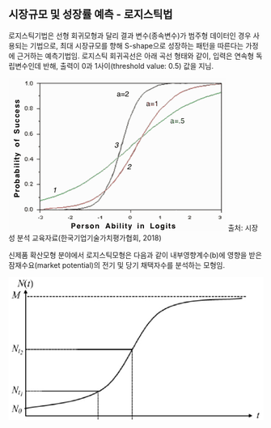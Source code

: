 ## 시장규모 및 성장률 예측 - 로지스틱법

로지스틱기법은 선형 회귀모형과 달리 결과 변수(종속변수)가 범주형 데이터인 경우 사용되는 기법으로, 최대 시장규모를 향해 S-shape으로 성장하는 패턴을 따른다는 가정에 근거하는 예측기법임. 로지스틱 회귀곡선은 아래 곡선 형태와 같이, 입력은 연속형 독립변수인데 반해, 출력이 0과 1사이(threshold value: 0.5) 값을 지님.

![로지스틱 모형의 곡선 형태(예. 로짓의 인적역량에 따른 성공확률)](images/Q10_12_1_1.png)
출처: 시장성 분석 교육자료(한국기업기술가치평가협회, 2018)

신제품 확산모형 분야에서 로지스틱모형은 다음과 같이 내부영향계수(b)에 영향을 받은 잠재수요(market potential)의 전기 및 당기 채택자수를 분석하는 모형임.

![신제품 확산 분야에서의 로지스틱 곡선 형태](images/Q10_12_1_2.png)
